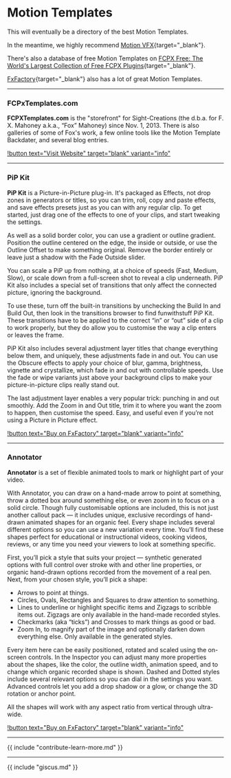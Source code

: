 # Motion Templates

This will eventually be a directory of the best Motion Templates.

In the meantime, we highly recommend [Motion VFX](https://www.motionvfx.com){target="_blank"}.

There's also a database of free Motion Templates on [FCPX Free: The World's Largest Collection of Free FCPX Plugins](https://fcpxfree.com){target="_blank"}.

[FxFactory](https://fxfactory.com){target="_blank"} also has a lot of great Motion Templates.

---

### FCPxTemplates.com

**FCPXTemplates.com** is the "storefront" for Sight-Creations (the d.b.a. for F. X. Mahoney a.k.a., “Fox” Mahoney) since Nov. 1, 2013. There is also galleries of some of Fox's work, a few online tools like the Motion Template Backdater, and several blog entries.

[!button text="Visit Website" target="blank" variant="info"](https://fcpxtemplates.com)

---

### PiP Kit

**PiP Kit** is a Picture-in-Picture plug-in. It's packaged as Effects, not drop zones in generators or titles, so you can trim, roll, copy and paste effects, and save effects presets just as you can with any regular clip. To get started, just drag one of the effects to one of your clips, and start tweaking the settings.

As well as a solid border color, you can use a gradient or outline gradient. Position the outline centered on the edge, the inside or outside, or use the Outline Offset to make something original. Remove the border entirely or leave just a shadow with the Fade Outside slider.

You can scale a PiP up from nothing, at a choice of speeds (Fast, Medium, Slow), or scale down from a full-screen shot to reveal a clip underneath. PiP Kit also includes a special set of transitions that only affect the connected picture, ignoring the background.

To use these, turn off the built-in transitions by unchecking the Build In and Build Out, then look in the transitions browser to find funwithstuff PiP Kit. These transitions have to be applied to the correct “in” or “out” side of a clip to work properly, but they do allow you to customise the way a clip enters or leaves the frame.

PiP Kit also includes several adjustment layer titles that change everything below them, and uniquely, these adjustments fade in and out. You can use the Obscure effects to apply your choice of blur, gamma, brightness, vignette and crystallize, which fade in and out with controllable speeds. Use the fade or wipe variants just above your background clips to make your picture-in-picture clips really stand out.

The last adjustment layer enables a very popular trick: punching in and out smoothly. Add the Zoom in and Out title, trim it to where you want the zoom to happen, then customise the speed. Easy, and useful even if you’re not using a Picture in Picture effect.

[!button text="Buy on FxFactory" target="blank" variant="info"](https://fxfactory.com/info/pipkit/)

---

### Annotator

**Annotator** is a set of flexible animated tools to mark or highlight part of your video.

With Annotator, you can draw on a hand-made arrow to point at something, throw a dotted box around something else, or even zoom in to focus on a solid circle. Though fully customisable options are included, this is not just another callout pack — it includes unique, exclusive recordings of hand-drawn animated shapes for an organic feel. Every shape includes several different options so you can use a new variation every time. You’ll find these shapes perfect for educational or instructional videos, cooking videos, reviews, or any time you need your viewers to look at something specific.

First, you’ll pick a style that suits your project — synthetic generated options with full control over stroke with and other line properties, or organic hand-drawn options recorded from the movement of a real pen. Next, from your chosen style, you’ll pick a shape:

- Arrows to point at things.
- Circles, Ovals, Rectangles and Squares to draw attention to something.
- Lines to underline or highlight specific items and Zigzags to scribble items out. Zigzags are only available in the hand-made recorded styles.
- Checkmarks (aka “ticks”) and Crosses to mark things as good or bad.
- Zoom In, to magnify part of the image and optionally darken down everything else. Only available in the generated styles.

Every item here can be easily positioned, rotated and scaled using the on-screen controls. In the Inspector you can adjust many more properties about the shapes, like the color, the outline width, animation speed, and to change which organic recorded shape is shown. Dashed and Dotted styles include several relevant options so you can dial in the settings you want. Advanced controls let you add a drop shadow or a glow, or change the 3D rotation or anchor point.

All the shapes will work with any aspect ratio from vertical through ultra-wide.

[!button text="Buy on FxFactory" target="blank" variant="info"](https://fxfactory.com/info/annotator/)

---

{{ include "contribute-learn-more.md" }}

---

{{ include "giscus.md" }}
